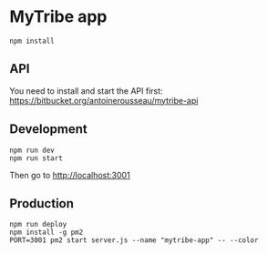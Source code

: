 # MyTribe app

    npm install

## API

You need to install and start the API first: https://bitbucket.org/antoinerousseau/mytribe-api

## Development

    npm run dev
    npm run start

Then go to [http://localhost:3001](http://localhost:3001/)

## Production

    npm run deploy
    npm install -g pm2
    PORT=3001 pm2 start server.js --name "mytribe-app" -- --color
